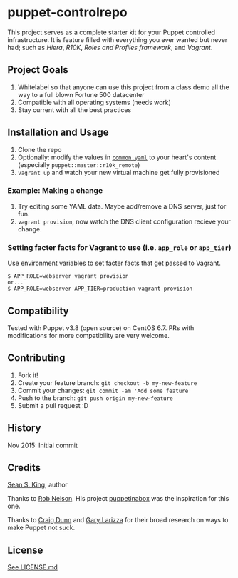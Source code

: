 # puppet-controlrepo

This project serves as a complete starter kit for your Puppet controlled infrastructure. It is feature filled with everything you ever wanted but never had; such as *Hiera*, *R10K*, *Roles and Profiles framework*, and *Vagrant*.

## Project Goals

  1. Whitelabel so that anyone can use this project from a class demo all the way to a full blown Fortune 500 datacenter
  2. Compatible with all operating systems (needs work)
  3. Stay current with all the best practices

## Installation and Usage

  1. Clone the repo
  1. Optionally: modify the values in [`common.yaml`](hieradata/common.yaml) to your heart's content (especially `puppet::master::r10k_remote`)
  1. `vagrant up` and watch your new virtual machine get fully provisioned

### Example: Making a change

  1. Try editing some YAML data. Maybe add/remove a DNS server, just for fun.
  1. `vagrant provision`, now watch the DNS client configuration recieve your change.

### Setting facter facts for Vagrant to use (i.e. `app_role` or `app_tier`)
  
Use environment variables to set facter facts that get passed to Vagrant.

```
$ APP_ROLE=webserver vagrant provision
or...
$ APP_ROLE=webserver APP_TIER=production vagrant provision
```
  

## Compatibility

Tested with Puppet v3.8 (open source) on CentOS 6.7. PRs  with modifications for more compatibility are very welcome.

## Contributing

1. Fork it!
2. Create your feature branch: `git checkout -b my-new-feature`
3. Commit your changes: `git commit -am 'Add some feature'`
4. Push to the branch: `git push origin my-new-feature`
5. Submit a pull request :D

## History

Nov 2015: Initial commit


## Credits

[Sean S. King](https://github.com/seanscottking), author

Thanks to [Rob Nelson](http://rnelson0.com). His project [puppetinabox](https://github.com/puppetinabox) was the inspiration for this one.

Thanks to [Craig Dunn](www.craigdunn.org) and [Gary Larizza](http://garylarizza.com) for their broad research on ways to make Puppet not suck.


## License

[See LICENSE.md](LICENSE.md)
